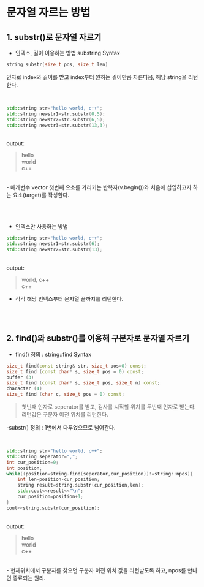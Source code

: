 # 문자열 자르는 방법
## 1. substr()로 문자열 자르기

- 인덱스, 길이 이용하는 방법
substring Syntax
```c++
string substr(size_t pos, size_t len) 
```
인자로 index와 길이를 받고 index부터 원하는 길이만큼 자른다음, 해당 string을 리턴한다.

<br/>

```c++
std::string str="hello world, c++";
std::string newstr1=str.substr(0,5);
std::string newstr2=str.substr(6,5);
std::string newstr3=str.substr(13,3);
```

<br/>
output:

> hello <br/>
> world<br/>
> c++ 

<br/>
- 매개변수
vector 첫번째 요소를 가리키는 반복자(v.begin())와 처음에 삽입하고자 하는 요소(target)를 작성한다.


<br></br>

- 인덱스만 사용하는 방법

```c++
std::string str="hello world, c++";
std::string newstr1=str.substr(6);
std::string newstr2=str.substr(13);
```

<br/>
output:

> world, c++ <br/>
> c++<br/>

- 각각 해당 인덱스부터 문자열 끝까지를 리턴한다.

<br>
<br>

## 2. find()와 substr()를 이용해 구분자로 문자열 자르기

- find() 정의
: string::find Syntax
```c++
size_t find(const string& str, size_t pos=0) const;
size_t find (const char* s, size_t pos = 0) const;
buffer (3)	
size_t find (const char* s, size_t pos, size_t n) const;
character (4)	
size_t find (char c, size_t pos = 0) const;

```
>첫번째 인자로 seperator를 받고, 검사를 시작할 위치를 두번째 인자로 받는다. 리턴값은 구분자 이전 위치를 리턴한다.

-substr() 정의
: 1번에서 다루었으므로 넘어간다.


<br/>

```c++
std::string str="hello world, c++";
std::string seperator=",";
int cur_position=0;
int position;
while((position=string.find(seperator,cur_position))!=string::npos){
    int len=position-cur_position;
    string result=string.substr(cur_position,len);
    std::cout<<result<<"\n";
    cur_position=position+1;
}
cout<<string.substr(cur_position);
```

<br/>
output:

> hello <br/>
> world<br/>
> c++ 

<br/>
- 현재위치에서 구분자를 찾으면 구분자 이전 위치 값을 리턴받도록 하고, npos를 만나면 종료되는 원리.


<br></br>